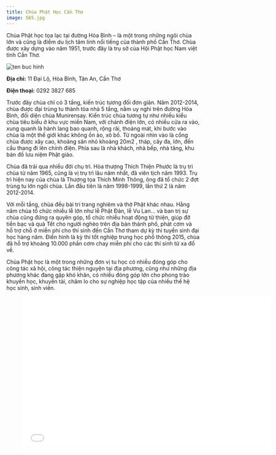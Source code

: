 ```yaml
---
title: Chùa Phật Học Cần Thơ
image: 565.jpg
---
```


Chùa Phật học tọa lạc tại đường Hòa Bình – là một trong những ngôi chùa lớn và cũng là điểm du lịch tâm linh nổi tiếng của thành phố Cần Thơ. Chùa được xây dựng vào năm 1951, trước đây là trụ sở của Hội Phật học Nam việt tỉnh Cần Thơ.

![ten buc hinh](https://static.mytour.vn/upload_images/Image/Articles%20Location/Can%20Tho/Chua%20Phat%20Hoc/42533405.jpg "ten buc hinh")

**Địa chỉ:** 11 Đại Lộ, Hòa Bình, Tân An, Cần Thơ

**Điện thoại:** 0292 3827 685

Trước đây chùa chỉ có 3 tầng, kiến trúc tương đối đơn giản. Năm 2012-2014, chùa được đại trùng tu thành tòa nhà 5 tầng, nằm uy nghi trên đường Hòa Bình, đối diện chùa Munirensay. Kiến trúc chùa tương tự như nhiều kiểu chùa tiêu biểu ở khu vực miền Nam, với chánh điện lớn, có nhiều cửa ra vào, xung quanh là hành lang bao quanh, rộng rãi, thoáng mát, khi bước vào chùa là một thế giới khác không ồn ào, xô bồ. Từ ngoài nhìn vào là cổng chùa được xây cao, khoảng sân nhỏ khoảng 20m2 , tháp, cây đa, lớn, đến cầu thang đi lên chính điện. Phía sau là nhà khách, nhà bếp, nhà tăng, khu bán đồ lưu niệm Phật giáo.

Chùa đã trải qua nhiều đời chụ trì. Hòa thượng Thích Thiện Phước là trụ trì chùa từ năm 1965, cũng là vị trụ trì lâu năm nhất, đã viên tịch năm 1993. Trụ trì hiện nay của chùa là Thượng tọa Thích Minh Thông, ông đã tổ chức 2 đợt trùng tu lớn ngôi chùa. Lần đầu tiên là năm 1998-1999, lần thứ 2 là năm 2012-2014.

Với mỗi tầng, chùa đều bài trí trang nghiêm và thờ Phật khác nhau. Hằng năm chùa tổ chức nhiều lễ lớn như lễ Phật Đản, lễ Vu Lan… và ban trị sự chùa cũng đứng ra quyên góp, tổ chức nhiều hoạt động từ thiện, giúp đỡ tiền bạc và quà Tết cho người nghèo trên địa bàn thành phố, phát cơm và hỗ trợ chỗ ở miễn phí cho thí sinh đến Cần Thơ tham dự kỳ thi tuyển sinh đại học hàng năm. Điển hình là kỳ thi tốt nghiệp trung học phổ thông 2015, chùa đã hỗ trợ khoảng 10.000 phần cơm chay miễn phí cho các thí sinh từ xa đổ về.

Chùa Phật học là một trong những đơn vị tu học có nhiều đóng góp cho công tác xã hội, công tác thiện nguyện tại địa phương, cũng như những địa phương khác đang gặp khó khăn, có nhiều đóng góp lớn cho phong trào khuyến học, khuyến tài, chăm lo cho sự nghiệp học tập của nhiều thế hệ học sinh, sinh viên.


<figure><iframe width="650" height="400" src="//www.youtube-nocookie.com/embed/xe4KpykQFc" frameborder="0" allowfullscreen></iframe></figure>